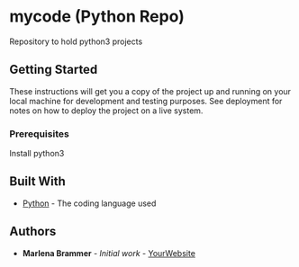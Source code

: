 # mycode (Python Repo)

Repository to hold python3 projects

## Getting Started

These instructions will get you a copy of the project up and running on your local machine
for development and testing purposes. See deployment for notes on how to deploy the project
on a live system.

### Prerequisites

Install python3

## Built With

* [Python](https://www.python.org/) - The coding language used

## Authors

* **Marlena Brammer** - *Initial work* - [YourWebsite](https://example.com/)
